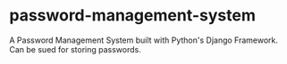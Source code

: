 # password-management-system
A Password Management System built with Python's Django Framework. Can be sued for storing passwords.
